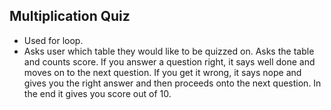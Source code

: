 ## Multiplication Quiz
- Used for loop.
- Asks user which table they would like to be quizzed on. Asks the table and counts score. If you answer a question right, it says well done and moves on to the next question. If you get it wrong, it says nope and gives you the right answer and then proceeds onto the next question. In the end it gives you score out of 10.
